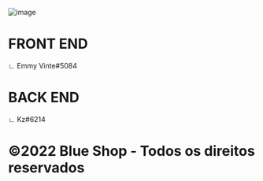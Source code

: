 ![image](https://github.com/EmmyVinte/fivem-identidade-in-game/assets/117837570/d2155087-d7d6-494a-80b9-fb8a317565a0)


# FRONT END
∟ Emmy Vinte#5084

# BACK END
∟ Kz#6214

# ©2022 Blue Shop - Todos os direitos reservados
